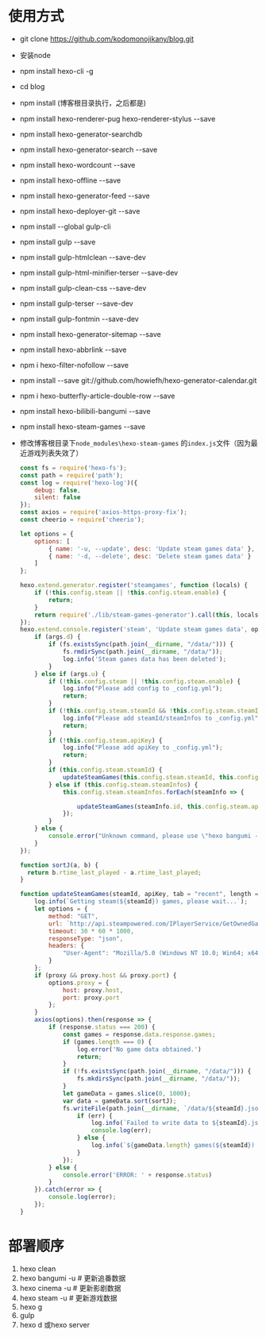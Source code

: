 # 使用方式
- git clone https://github.com/kodomonojikany/blog.git

- 安装node

- npm install hexo-cli -g 

- cd blog

- npm install  (博客根目录执行，之后都是)

- npm install hexo-renderer-pug hexo-renderer-stylus --save

- npm install hexo-generator-searchdb

- npm install hexo-generator-search --save

- npm install hexo-wordcount --save

- npm install hexo-offline --save

- npm install hexo-generator-feed --save

- npm install hexo-deployer-git --save

- npm install --global gulp-cli  

- npm install gulp --save

- npm install gulp-htmlclean --save-dev  

- npm install gulp-html-minifier-terser --save-dev  

- npm install gulp-clean-css --save-dev

- npm install gulp-terser --save-dev

- npm install gulp-fontmin --save-dev

- npm install hexo-generator-sitemap --save

- npm install hexo-abbrlink --save

- npm i hexo-filter-nofollow --save

- npm install --save git://github.com/howiefh/hexo-generator-calendar.git

- npm i hexo-butterfly-article-double-row --save

- npm install hexo-bilibili-bangumi --save

- npm install hexo-steam-games --save

- 修改博客根目录下`node_modules\hexo-steam-games` 的`index.js`文件（因为最近游戏列表失效了）

  ```javascript
  const fs = require('hexo-fs');
  const path = require('path');
  const log = require('hexo-log')({
      debug: false,
      silent: false
  });
  const axios = require('axios-https-proxy-fix');
  const cheerio = require('cheerio');
  
  let options = {
      options: [
          { name: '-u, --update', desc: 'Update steam games data' },
          { name: '-d, --delete', desc: 'Delete steam games data' }
      ]
  };
  
  hexo.extend.generator.register('steamgames', function (locals) {
      if (!this.config.steam || !this.config.steam.enable) {
          return;
      }
      return require('./lib/steam-games-generator').call(this, locals);
  });
  hexo.extend.console.register('steam', 'Update steam games data', options, function (args) {
      if (args.d) {
          if (fs.existsSync(path.join(__dirname, "/data/"))) {
              fs.rmdirSync(path.join(__dirname, "/data/"));
              log.info('Steam games data has been deleted');
          }
      } else if (args.u) {
          if (!this.config.steam || !this.config.steam.enable) {
              log.info("Please add config to _config.yml");
              return;
          }
          if (!this.config.steam.steamId && !this.config.steam.steamInfos) {
              log.info("Please add steamId/steamInfos to _config.yml");
              return;
          }
          if (!this.config.steam.apiKey) {
              log.info("Please add apiKey to _config.yml");
              return;
          }
          if (this.config.steam.steamId) {
              updateSteamGames(this.config.steam.steamId, this.config.steam.apiKey, this.config.steam.tab, this.config.steam.length, this.config.steam.proxy, this.config.steam.freeGames);
          } else if (this.config.steam.steamInfos) {
              this.config.steam.steamInfos.forEach(steamInfo => {
  
                  updateSteamGames(steamInfo.id, this.config.steam.apiKey, steamInfo.tab || this.config.steam.tab, steamInfo.length || this.config.steam.length, steamInfo.proxy || this.config.steam.proxy, steamInfo.freeGames || this.config.steam.freeGames);
              });
          }
      } else {
          console.error("Unknown command, please use \"hexo bangumi -h\" to see the available commands")
      }
  });
  
  function sortJ(a, b) {
  	return b.rtime_last_played - a.rtime_last_played;
  }
  
  function updateSteamGames(steamId, apiKey, tab = "recent", length = 1000, proxy = false, freeGames = false) {
      log.info(`Getting steam(${steamId}) games, please wait...`);
      let options = {
          method: "GET",
          url: `http://api.steampowered.com/IPlayerService/GetOwnedGames/v0001/?key=${apiKey}&steamid=${steamId}&format=json&include_appinfo=true${freeGames ? '&include_played_free_games=true' : ''}`,
          timeout: 30 * 60 * 1000,
          responseType: "json",
          headers: {
              "User-Agent": "Mozilla/5.0 (Windows NT 10.0; Win64; x64) AppleWebKit/537.36 (KHTML, like Gecko) Chrome/80.0.3987.87 Safari/537.36"
          }
      };
      if (proxy && proxy.host && proxy.port) {
          options.proxy = {
              host: proxy.host,
              port: proxy.port
          };
      }
      axios(options).then(response => {
          if (response.status === 200) {
              const games = response.data.response.games;
              if (games.length === 0) {
                  log.error('No game data obtained.')
                  return;
              }
              if (!fs.existsSync(path.join(__dirname, "/data/"))) {
                  fs.mkdirsSync(path.join(__dirname, "/data/"));
              }
              let gameData = games.slice(0, 1000);
              var data = gameData.sort(sortJ);
              fs.writeFile(path.join(__dirname, `/data/${steamId}.json`), JSON.stringify(data.slice(0, length)), err => {
                  if (err) {
                      log.info(`Failed to write data to ${steamId}.json`);
                      console.log(err);
                  } else {
                      log.info(`${gameData.length} games(${steamId}) data are saved.`);
                  }
              });
          } else {
              console.error('ERROR: ' + response.status)
          }
      }).catch(error => {
          console.log(error);
      });
  }
  
  ```
  

# 部署顺序
1. hexo clean
2. hexo bangumi -u     # 更新追番数据
3. hexo cinema -u  # 更新影剧数据
4. hexo steam -u  # 更新游戏数据
5. hexo g
6. gulp
7. hexo d 或hexo server

